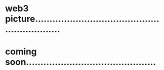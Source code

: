 # web3 picture..............................................................
# coming soon.............................................
